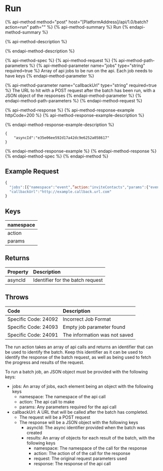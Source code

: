 # Run

{% api-method method="post" host="\[PlatformAddress\]/api/1.0/batch?action=run" path="" %}
{% api-method-summary %}
Run
{% endapi-method-summary %}

{% api-method-description %}

{% endapi-method-description %}

{% api-method-spec %}
{% api-method-request %}
{% api-method-path-parameters %}
{% api-method-parameter name="jobs" type="string" required=true %}
Array of api jobs to be run on the api. Each job needs to have keys
{% endapi-method-parameter %}

{% api-method-parameter name="callbackUrl" type="string" required=true %}
The URL to hit with a POST request after the batch has been run, with a JSON object of the responses
{% endapi-method-parameter %}
{% endapi-method-path-parameters %}
{% endapi-method-request %}

{% api-method-response %}
{% api-method-response-example httpCode=200 %}
{% api-method-response-example-description %}

{% endapi-method-response-example-description %}

```
{
    "asyncId":"e35e06ee592d17a42dc9e6252a058617"
}
```
{% endapi-method-response-example %}
{% endapi-method-response %}
{% endapi-method-spec %}
{% endapi-method %}

## Example Request

```javascript
{ 
  "jobs":[{"namespace":"event",”action:"inviteContacts","params":{"event":1,"contacts":[1,2,3]}},     {"namespace":"event",”action:"inviteContacts","params":{"event":2,"contacts":[1,2,4]}},],
  "callbackUrl":"http://example.callback.url.com"
}
```

## Keys

| namespace |
| :--- |
| action |
| params |

## Returns

| Property | Description |
| :--- | :--- |
| asyncId | Identifier for the batch request |

## Throws

| Code | Description |
| :--- | :--- |
| Specific Code: 24092 | Incorrect Job Format |
| Specific Code: 24093 | Empty job parameter found |
| Specific Code: 24091 | The information was not saved |

The run action takes an array of api calls and returns an identifier that can be used to identify the batch. Keep this identifier as it can be used to identify the response of the batch request, as well as being used to fetch the progress and results of the request.

To run a batch job, an JSON object must be provided with the following keys:

* jobs: An array of jobs, each element being an object with the following keys
  * namespace: The namespace of the api call
  * action: The api call to make
  * params: Any parameters required for the api call
* callbackUrl: A URL that will be called after the batch has completed.
  * The request will be a POST request
  * The response will be a JSON object with the following keys
    * asyncId: The async identifier provided when the batch was created
    * results: An array of objects for each result of the batch, with the following keys
      * namespace: The namespace of the call for the response
      * action: The action of of the call for the response
      * request: The original request parameters used
      * response: The response of the api call

